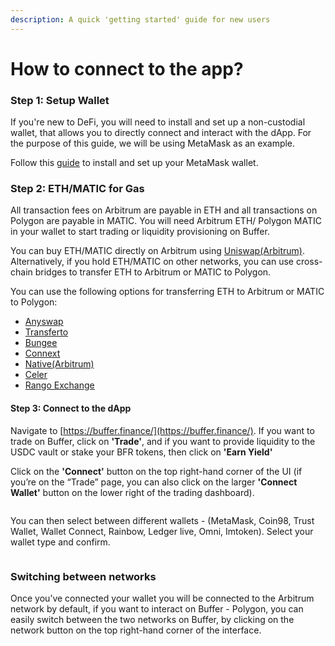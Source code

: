 ```yaml
---
description: A quick 'getting started' guide for new users
---
```


# How to connect to the app?

### **Step 1: Setup Wallet**

If you're new to DeFi, you will need to install and set up a non-custodial wallet, that allows you to directly connect and interact with the dApp. For the purpose of this guide, we will be using MetaMask as an example.

Follow this [guide](https://support.metamask.io/hc/en-us/articles/360015489531-Getting-started-with-MetaMask) to install and set up your MetaMask wallet.

### Step 2: ETH/MATIC for Gas

All transaction fees on Arbitrum are payable in ETH and all transactions on Polygon are payable in MATIC. You will need Arbitrum ETH/ Polygon MATIC in your wallet to start trading or liquidity provisioning on Buffer.

You can buy ETH/MATIC directly on Arbitrum using [Uniswap(Arbitrum)](https://app.uniswap.org/#/swap). Alternatively, if you hold ETH/MATIC on other networks, you can use cross-chain bridges to transfer ETH to Arbitrum or MATIC to Polygon.

You can use the following options for transferring ETH to Arbitrum or MATIC to Polygon:

* [Anyswap](https://anyswap.exchange/#/bridge)
* [Transferto](https://transferto.xyz/)
* [Bungee](https://bungee.exchange/)
* [Connext](https://bridge.connext.network/)
* [Native(Arbitrum)](https://bridge.arbitrum.io/?l2ChainId=42161)
* [Celer](https://cbridge.celer.network/)
* [Rango Exchange](https://app.rango.exchange/swap/BSC.BNB/ARBITRUM.BFR--0x1a5b0aaf478bf1fda7b934c76e7692d722982a6d)

#### **Step 3: Connect to the dApp**

Navigate to [https://buffer.finance/](https://buffer.finance/). If you want to trade on Buffer, click on **'Trade'**, and if you want to provide liquidity to the USDC vault or stake your BFR tokens, then click on **'Earn Yield'**

Click on the **'Connect'** button on the top right-hand corner of the UI (if you’re on the “Trade” page, you can also click on the larger **'Connect Wallet'** button on the lower right of the trading dashboard).

<figure><img src="https://user-images.githubusercontent.com/126849045/225547679-6408be3c-1a65-4af8-be5e-4dce6279105b.png" alt=""><figcaption></figcaption></figure>

You can then select between different wallets - (MetaMask, Coin98, Trust Wallet, Wallet Connect, Rainbow, Ledger live, Omni, Imtoken). Select your wallet type and confirm.

<figure><img src="https://user-images.githubusercontent.com/126849045/225549580-38272cdf-0031-4dff-81b0-848c817647dd.png" alt=""><figcaption></figcaption></figure>

### **Switching between networks**

Once you’ve connected your wallet you will be connected to the Arbitrum network by default, if you want to interact on Buffer - Polygon, you can easily switch between the two networks on Buffer, by clicking on the network button on the top right-hand corner of the interface.

<figure><img src="https://user-images.githubusercontent.com/126849045/225611255-bcb3c644-eed2-4fd7-8ea4-1c385aadeb96.png" alt=""><figcaption></figcaption></figure>
